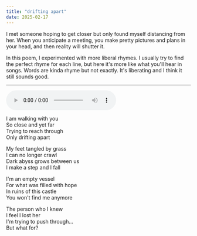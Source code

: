 ```yaml
---
title: "drifting apart"
date: 2025-02-17
---
```


I met someone hoping to get closer but only found myself distancing from her. When you anticipate a meeting, you make pretty pictures and plans in your head, and then reality will shutter it.

In this poem, I experimented with more liberal rhymes. I usually try to find the perfect rhyme for each line, but here it's more like what you'll hear in songs. Words are kinda rhyme but not exactly. It's liberating and I think it still sounds good.

---

<audio controls src="/drifting-apart.ogg" preload="metadata"></audio>

I am walking with you  
So close and yet far  
Trying to reach through  
Only drifting apart  

My feet tangled by grass  
I can no longer crawl  
Dark abyss grows between us  
I make a step and I fall  

I'm an empty vessel  
For what was filled with hope  
In ruins of this castle  
You won't find me anymore  

<!-- You're words are poison  
You're indifference is blade  
Your look is venom,  
Your silence is a shade.   -->

The person who I knew  
I feel I lost her  
I'm trying to push through...  
But what for?  
